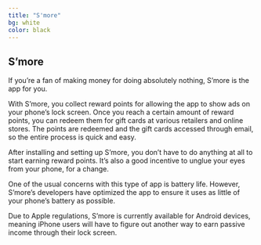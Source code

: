 ```yaml
---
title: "S'more"
bg: white
color: black
---
```


## S’more
If you’re a fan of making money for doing absolutely nothing, S’more is the app for you. 

With S’more, you collect reward points for allowing the app to show ads on your phone’s lock screen. Once you reach a certain amount of reward points, you can redeem them for gift cards at various retailers and online stores. The points are redeemed and the gift cards accessed through email, so the entire process is quick and easy.

After installing and setting up S’more, you don’t have to do anything at all to start earning reward points. It’s also a good incentive to unglue your eyes from your phone, for a change.

One of the usual concerns with this type of app is battery life. However, S’more’s developers have optimized the app to ensure it uses as little of your phone’s battery as possible. 

Due to Apple regulations, S’more is currently available for Android devices, meaning iPhone users will have to figure out another way to earn passive income through their lock screen.